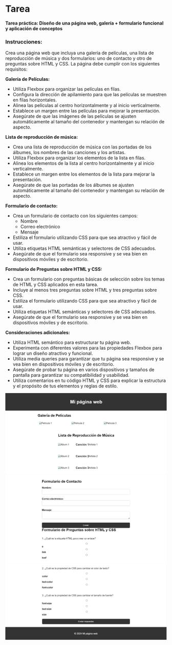 # Tarea

**Tarea práctica: Diseño de una página web, galería + formulario funcional y aplicación de conceptos**

### **Instrucciones:**

Crea una página web que incluya una galería de películas, una lista de reproducción de música y dos formularios: uno de contacto y otro de preguntas sobre HTML y CSS. La página debe cumplir con los siguientes requisitos:

**Galería de Películas:**

- Utiliza Flexbox para organizar las películas en filas.
- Configura la dirección de apilamiento para que las películas se muestren en filas horizontales.
- Alinea las películas al centro horizontalmente y al inicio verticalmente.
- Establece un margen entre las películas para mejorar la presentación.
- Asegúrate de que las imágenes de las películas se ajusten automáticamente al tamaño del contenedor y mantengan su relación de aspecto.

**Lista de reproducción de música:**

- Crea una lista de reproducción de música con las portadas de los álbumes, los nombres de las canciones y los artistas.
- Utiliza Flexbox para organizar los elementos de la lista en filas.
- Alinea los elementos de la lista al centro horizontalmente y al inicio verticalmente.
- Establece un margen entre los elementos de la lista para mejorar la presentación.
- Asegúrate de que las portadas de los álbumes se ajusten automáticamente al tamaño del contenedor y mantengan su relación de aspecto.

**Formulario de contacto:**

- Crea un formulario de contacto con los siguientes campos:
    - Nombre
    - Correo electrónico
    - Mensaje
- Estiliza el formulario utilizando CSS para que sea atractivo y fácil de usar.
- Utiliza etiquetas HTML semánticas y selectores de CSS adecuados.
- Asegúrate de que el formulario sea responsive y se vea bien en dispositivos móviles y de escritorio.

**Formulario de Preguntas sobre HTML y CSS:**

- Crea un formulario con preguntas básicas de selección sobre los temas de HTML y CSS aplicados en esta tarea.
- Incluye al menos tres preguntas sobre HTML y tres preguntas sobre CSS.
- Estiliza el formulario utilizando CSS para que sea atractivo y fácil de usar.
- Utiliza etiquetas HTML semánticas y selectores de CSS adecuados.
- Asegúrate de que el formulario sea responsive y se vea bien en dispositivos móviles y de escritorio.

**Consideraciones adicionales:**

- Utiliza HTML semántico para estructurar tu página web.
- Experimenta con diferentes valores para las propiedades Flexbox para lograr un diseño atractivo y funcional.
- Utiliza media queries para garantizar que tu página sea responsive y se vea bien en dispositivos móviles y de escritorio.
- Asegúrate de probar tu página en varios dispositivos y tamaños de pantalla para garantizar su compatibilidad y usabilidad.
- Utiliza comentarios en tu código HTML y CSS para explicar la estructura y el propósito de tus elementos y reglas de estilo.

![Ejemplo 1](./resources/tarea-galeria.png)
![Ejemplo 2](./resources/tarea-formulario.png)
![Ejemplo 3](./resources/tarea-formulario-dos.png)